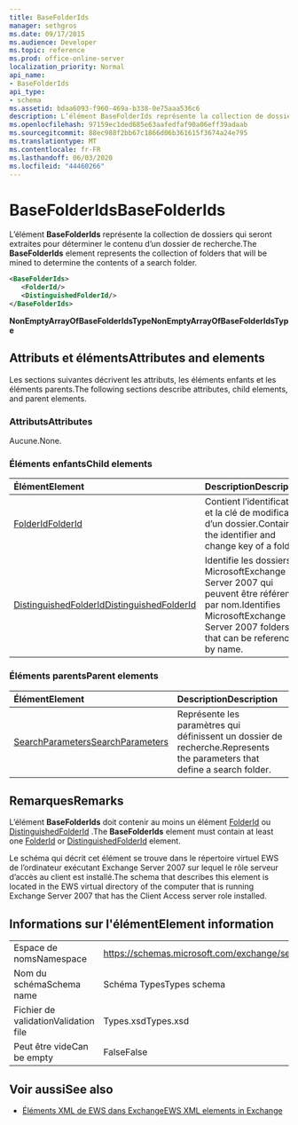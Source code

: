```yaml
---
title: BaseFolderIds
manager: sethgros
ms.date: 09/17/2015
ms.audience: Developer
ms.topic: reference
ms.prod: office-online-server
localization_priority: Normal
api_name:
- BaseFolderIds
api_type:
- schema
ms.assetid: bdaa6093-f960-469a-b338-0e75aaa536c6
description: L’élément BaseFolderIds représente la collection de dossiers qui seront extraites pour déterminer le contenu d’un dossier de recherche.
ms.openlocfilehash: 97159ec1ded685e63aafedfaf90a06eff39adaab
ms.sourcegitcommit: 88ec988f2bb67c1866d06b361615f3674a24e795
ms.translationtype: MT
ms.contentlocale: fr-FR
ms.lasthandoff: 06/03/2020
ms.locfileid: "44460266"
---
```

# <a name="basefolderids"></a><span data-ttu-id="92044-103">BaseFolderIds</span><span class="sxs-lookup"><span data-stu-id="92044-103">BaseFolderIds</span></span>

<span data-ttu-id="92044-104">L’élément **BaseFolderIds** représente la collection de dossiers qui seront extraites pour déterminer le contenu d’un dossier de recherche.</span><span class="sxs-lookup"><span data-stu-id="92044-104">The **BaseFolderIds** element represents the collection of folders that will be mined to determine the contents of a search folder.</span></span> 
  
```xml
<BaseFolderIds>
   <FolderId/>
   <DistinguishedFolderId/>
</BaseFolderIds>
```

 <span data-ttu-id="92044-105">**NonEmptyArrayOfBaseFolderIdsType**</span><span class="sxs-lookup"><span data-stu-id="92044-105">**NonEmptyArrayOfBaseFolderIdsType**</span></span>
## <a name="attributes-and-elements"></a><span data-ttu-id="92044-106">Attributs et éléments</span><span class="sxs-lookup"><span data-stu-id="92044-106">Attributes and elements</span></span>

<span data-ttu-id="92044-107">Les sections suivantes décrivent les attributs, les éléments enfants et les éléments parents.</span><span class="sxs-lookup"><span data-stu-id="92044-107">The following sections describe attributes, child elements, and parent elements.</span></span>
  
### <a name="attributes"></a><span data-ttu-id="92044-108">Attributs</span><span class="sxs-lookup"><span data-stu-id="92044-108">Attributes</span></span>

<span data-ttu-id="92044-109">Aucune.</span><span class="sxs-lookup"><span data-stu-id="92044-109">None.</span></span>
  
### <a name="child-elements"></a><span data-ttu-id="92044-110">Éléments enfants</span><span class="sxs-lookup"><span data-stu-id="92044-110">Child elements</span></span>

|<span data-ttu-id="92044-111">**Élément**</span><span class="sxs-lookup"><span data-stu-id="92044-111">**Element**</span></span>|<span data-ttu-id="92044-112">**Description**</span><span class="sxs-lookup"><span data-stu-id="92044-112">**Description**</span></span>|
|:-----|:-----|
|[<span data-ttu-id="92044-113">FolderId</span><span class="sxs-lookup"><span data-stu-id="92044-113">FolderId</span></span>](folderid.md) <br/> |<span data-ttu-id="92044-114">Contient l’identificateur et la clé de modification d’un dossier.</span><span class="sxs-lookup"><span data-stu-id="92044-114">Contains the identifier and change key of a folder.</span></span>  <br/> |
|[<span data-ttu-id="92044-115">DistinguishedFolderId</span><span class="sxs-lookup"><span data-stu-id="92044-115">DistinguishedFolderId</span></span>](distinguishedfolderid.md) <br/> |<span data-ttu-id="92044-116">Identifie les dossiers MicrosoftExchange Server 2007 qui peuvent être référencés par nom.</span><span class="sxs-lookup"><span data-stu-id="92044-116">Identifies MicrosoftExchange Server 2007 folders that can be referenced by name.</span></span>  <br/> |
   
### <a name="parent-elements"></a><span data-ttu-id="92044-117">Éléments parents</span><span class="sxs-lookup"><span data-stu-id="92044-117">Parent elements</span></span>

|<span data-ttu-id="92044-118">**Élément**</span><span class="sxs-lookup"><span data-stu-id="92044-118">**Element**</span></span>|<span data-ttu-id="92044-119">**Description**</span><span class="sxs-lookup"><span data-stu-id="92044-119">**Description**</span></span>|
|:-----|:-----|
|[<span data-ttu-id="92044-120">SearchParameters</span><span class="sxs-lookup"><span data-stu-id="92044-120">SearchParameters</span></span>](searchparameters.md) <br/> |<span data-ttu-id="92044-121">Représente les paramètres qui définissent un dossier de recherche.</span><span class="sxs-lookup"><span data-stu-id="92044-121">Represents the parameters that define a search folder.</span></span>  <br/> |
   
## <a name="remarks"></a><span data-ttu-id="92044-122">Remarques</span><span class="sxs-lookup"><span data-stu-id="92044-122">Remarks</span></span>

<span data-ttu-id="92044-123">L’élément **BaseFolderIds** doit contenir au moins un élément [FolderId](folderid.md) ou [DistinguishedFolderId](distinguishedfolderid.md) .</span><span class="sxs-lookup"><span data-stu-id="92044-123">The **BaseFolderIds** element must contain at least one [FolderId](folderid.md) or [DistinguishedFolderId](distinguishedfolderid.md) element.</span></span> 
  
<span data-ttu-id="92044-124">Le schéma qui décrit cet élément se trouve dans le répertoire virtuel EWS de l’ordinateur exécutant Exchange Server 2007 sur lequel le rôle serveur d’accès au client est installé.</span><span class="sxs-lookup"><span data-stu-id="92044-124">The schema that describes this element is located in the EWS virtual directory of the computer that is running Exchange Server 2007 that has the Client Access server role installed.</span></span>
  
## <a name="element-information"></a><span data-ttu-id="92044-125">Informations sur l'élément</span><span class="sxs-lookup"><span data-stu-id="92044-125">Element information</span></span>

|||
|:-----|:-----|
|<span data-ttu-id="92044-126">Espace de noms</span><span class="sxs-lookup"><span data-stu-id="92044-126">Namespace</span></span>  <br/> |https://schemas.microsoft.com/exchange/services/2006/types  <br/> |
|<span data-ttu-id="92044-127">Nom du schéma</span><span class="sxs-lookup"><span data-stu-id="92044-127">Schema name</span></span>  <br/> |<span data-ttu-id="92044-128">Schéma Types</span><span class="sxs-lookup"><span data-stu-id="92044-128">Types schema</span></span>  <br/> |
|<span data-ttu-id="92044-129">Fichier de validation</span><span class="sxs-lookup"><span data-stu-id="92044-129">Validation file</span></span>  <br/> |<span data-ttu-id="92044-130">Types.xsd</span><span class="sxs-lookup"><span data-stu-id="92044-130">Types.xsd</span></span>  <br/> |
|<span data-ttu-id="92044-131">Peut être vide</span><span class="sxs-lookup"><span data-stu-id="92044-131">Can be empty</span></span>  <br/> |<span data-ttu-id="92044-132">False</span><span class="sxs-lookup"><span data-stu-id="92044-132">False</span></span>  <br/> |
   
## <a name="see-also"></a><span data-ttu-id="92044-133">Voir aussi</span><span class="sxs-lookup"><span data-stu-id="92044-133">See also</span></span>



- [<span data-ttu-id="92044-134">Éléments XML de EWS dans Exchange</span><span class="sxs-lookup"><span data-stu-id="92044-134">EWS XML elements in Exchange</span></span>](ews-xml-elements-in-exchange.md)

